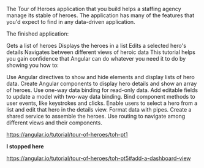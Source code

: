The Tour of Heroes application that you build helps a staffing agency manage its stable of heroes. The application has many of the features that you'd expect to find in any data-driven application.

The finished application:

Gets a list of heroes
Displays the heroes in a list
Edits a selected hero's details
Navigates between different views of heroic data
This tutorial helps you gain confidence that Angular can do whatever you need it to do by showing you how to:

Use Angular directives to show and hide elements and display lists of hero data.
Create Angular components to display hero details and show an array of heroes.
Use one-way data binding for read-only data.
Add editable fields to update a model with two-way data binding.
Bind component methods to user events, like keystrokes and clicks.
Enable users to select a hero from a list and edit that hero in the details view.
Format data with pipes.
Create a shared service to assemble the heroes.
Use routing to navigate among different views and their components.

<https://angular.io/tutorial/tour-of-heroes/toh-pt1>


**I stopped here**

https://angular.io/tutorial/tour-of-heroes/toh-pt5#add-a-dashboard-view